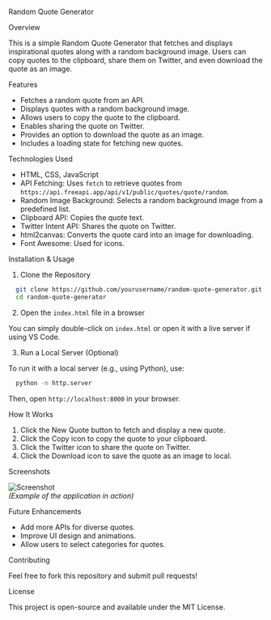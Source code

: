 Random Quote Generator

Overview

This is a simple Random Quote Generator that fetches and displays inspirational quotes along with a random background image. Users can copy quotes to the clipboard, share them on Twitter, and even download the quote as an image.

Features

- Fetches a random quote from an API.
- Displays quotes with a random background image.
- Allows users to copy the quote to the clipboard.
- Enables sharing the quote on Twitter.
- Provides an option to download the quote as an image.
- Includes a loading state for fetching new quotes.

Technologies Used

- HTML, CSS, JavaScript
- API Fetching: Uses `fetch` to retrieve quotes from `https://api.freeapi.app/api/v1/public/quotes/quote/random`.
- Random Image Background: Selects a random background image from a predefined list.
- Clipboard API: Copies the quote text.
- Twitter Intent API: Shares the quote on Twitter.
- html2canvas: Converts the quote card into an image for downloading.
- Font Awesome: Used for icons.

Installation & Usage

1. Clone the Repository

```sh
  git clone https://github.com/yourusername/random-quote-generator.git
  cd random-quote-generator
```

2. Open the `index.html` file in a browser

You can simply double-click on `index.html` or open it with a live server if using VS Code.

3. Run a Local Server (Optional)

To run it with a local server (e.g., using Python), use:

```sh
  python -m http.server
```

Then, open `http://localhost:8000` in your browser.

How It Works

1. Click the New Quote button to fetch and display a new quote.
2. Click the Copy icon to copy the quote to your clipboard.
3. Click the Twitter icon to share the quote on Twitter.
4. Click the Download icon to save the quote as an image to local.

Screenshots

![Screenshot](screenshot.png)  
_(Example of the application in action)_

Future Enhancements

- Add more APIs for diverse quotes.
- Improve UI design and animations.
- Allow users to select categories for quotes.

Contributing

Feel free to fork this repository and submit pull requests!

License

This project is open-source and available under the MIT License.
